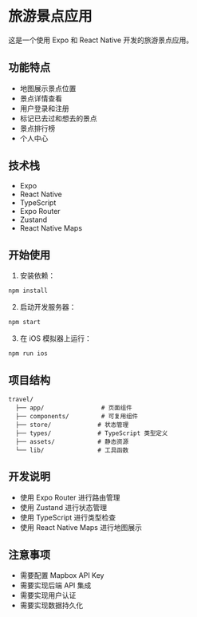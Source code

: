 # 旅游景点应用

这是一个使用 Expo 和 React Native 开发的旅游景点应用。

## 功能特点

- 地图展示景点位置
- 景点详情查看
- 用户登录和注册
- 标记已去过和想去的景点
- 景点排行榜
- 个人中心

## 技术栈

- Expo
- React Native
- TypeScript
- Expo Router
- Zustand
- React Native Maps

## 开始使用

1. 安装依赖：

```bash
npm install
```

2. 启动开发服务器：

```bash
npm start
```

3. 在 iOS 模拟器上运行：

```bash
npm run ios
```

## 项目结构

```
travel/
  ├── app/                # 页面组件
  ├── components/         # 可复用组件
  ├── store/             # 状态管理
  ├── types/             # TypeScript 类型定义
  ├── assets/            # 静态资源
  └── lib/               # 工具函数
```

## 开发说明

- 使用 Expo Router 进行路由管理
- 使用 Zustand 进行状态管理
- 使用 TypeScript 进行类型检查
- 使用 React Native Maps 进行地图展示

## 注意事项

- 需要配置 Mapbox API Key
- 需要实现后端 API 集成
- 需要实现用户认证
- 需要实现数据持久化 